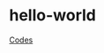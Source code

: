 # hello-world
<!DOCTYPE HTML PUBLIC "-//W3C//DTD HTML 4.01 Transitional//EN" "http://www.w3.org/TR/html4/loose.dtd"> 
<html lang="en">
  <head> 
    <meta http-equiv="content-type" content="text/html; charset=utf-8">
    <title>Title Goes Here</title>
    <style>
      .aaa{
         background: aquamarine;
      }
    </style>  
  </head>
<a href="https://github.com/TROWAL/hello-world/edit/Code/README.md">Codes</a>
<h1 class="aaa"></h1>
